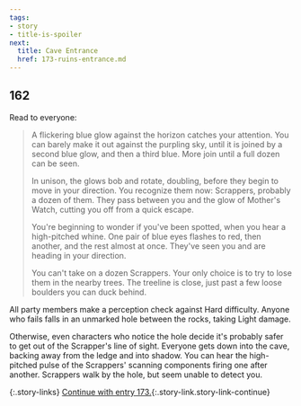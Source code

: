 ```yaml
---
tags:
- story
- title-is-spoiler
next:
  title: Cave Entrance
  href: 173-ruins-entrance.md
---
```


## 162

Read to everyone:

> A flickering blue glow against the horizon catches your attention.
> You can barely make it out against the purpling sky, until it is joined by a second blue glow, and then a third blue.
> More join until a full dozen can be seen.
>
> In unison, the glows bob and rotate, doubling, before they begin to move in your direction.
> You recognize them now: Scrappers, probably a dozen of them.
> They pass between you and the glow of Mother's Watch, cutting you off from a quick escape.
>
> You're beginning to wonder if you've been spotted, when you hear a high-pitched whine. 
> One pair of blue eyes flashes to red, then another, and the rest almost at once. 
> They've seen you and are heading in your direction.
>
> You can't take on a dozen Scrappers.
> Your only choice is to try to lose them in the nearby trees.
> The treeline is close, just past a few loose boulders you can duck behind.

All party members make a perception check against Hard difficulty.
Anyone who fails falls in an unmarked hole between the rocks, taking Light damage.

Otherwise, even characters who notice the hole decide it's probably safer to get out of the Scrapper's line of sight.
Everyone gets down into the cave, backing away from the ledge and into shadow.
You can hear the high-pitched pulse of the Scrappers' scanning components firing one after another.
Scrappers walk by the hole, but seem unable to detect you.

{:.story-links}
[Continue with entry 173.](173-ruins-entrance.md){:.story-link.story-link-continue}

